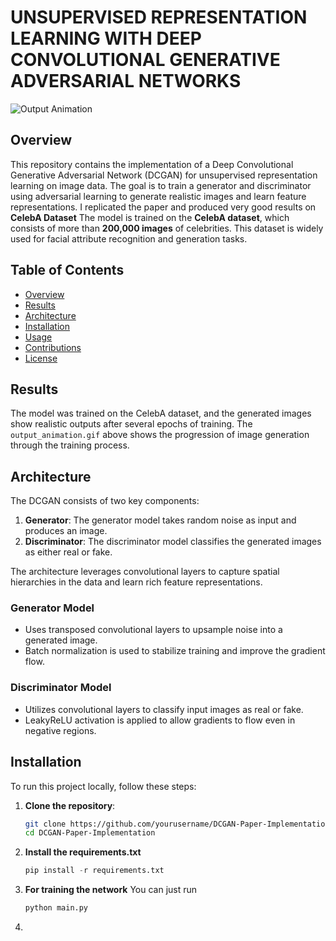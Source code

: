 # UNSUPERVISED REPRESENTATION LEARNING WITH DEEP CONVOLUTIONAL GENERATIVE ADVERSARIAL NETWORKS 

![Output Animation](output_animation.gif)

## Overview

This repository contains the implementation of a Deep Convolutional Generative Adversarial Network (DCGAN) for unsupervised representation learning on image data. The goal is to train a generator and discriminator using adversarial learning to generate realistic images and learn feature representations.
I replicated the paper and produced very good results on **CelebA Dataset**
The model is trained on the **CelebA dataset**, which consists of more than **200,000 images** of celebrities. This dataset is widely used for facial attribute recognition and generation tasks.

## Table of Contents
- [Overview](#overview)
- [Results](#results)
- [Architecture](#architecture)
- [Installation](#installation)
- [Usage](#usage)
- [Contributions](#contributions)
- [License](#license)

## Results

The model was trained on the CelebA dataset, and the generated images show realistic outputs after several epochs of training. The `output_animation.gif` above shows the progression of image generation through the training process.

## Architecture

The DCGAN consists of two key components:
1. **Generator**: The generator model takes random noise as input and produces an image.
2. **Discriminator**: The discriminator model classifies the generated images as either real or fake.

The architecture leverages convolutional layers to capture spatial hierarchies in the data and learn rich feature representations.

### Generator Model
- Uses transposed convolutional layers to upsample noise into a generated image.
- Batch normalization is used to stabilize training and improve the gradient flow.

### Discriminator Model
- Utilizes convolutional layers to classify input images as real or fake.
- LeakyReLU activation is applied to allow gradients to flow even in negative regions.

## Installation

To run this project locally, follow these steps:

1. **Clone the repository**:
   ```bash
   git clone https://github.com/yourusername/DCGAN-Paper-Implementation.git
   cd DCGAN-Paper-Implementation
   ```

2. **Install the requirements.txt**
   ```python
   pip install -r requirements.txt
   ```
3. **For training the network**
   You can just run
   ```python
   python main.py
   ```
4. 
